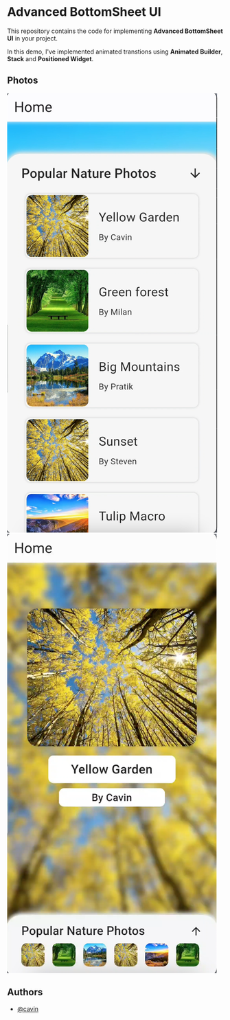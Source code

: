 
# Advanced BottomSheet UI

This repository contains the code for implementing **Advanced BottomSheet UI** in your project.

In this demo, I've implemented animated transtions using **Animated Builder**, **Stack** and **Positioned Widget**.

## Photos
![Picture-1](assets/bottom_sheet_photo_1.png)
![Picture-1](assets/bottom_sheet_photo_2.png)

## Authors
- [@cavin](https://github.com/cavin6080)



